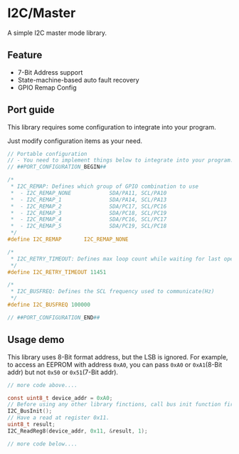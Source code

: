 # I2C/Master

A simple I2C master mode library.  

## Feature

- 7-Bit Address support
- State-machine-based auto fault recovery
- GPIO Remap Config

## Port guide

This library requires some configuration to integrate into your program.  

Just modify configuration items as your need.  

```c
// Portable configuration
// - You need to implement things below to integrate into your program.
// ##PORT_CONFIGURATION_BEGIN##

/*
 * I2C_REMAP: Defines which group of GPIO combination to use
 *  - I2C_REMAP_NONE			SDA/PA11, SCL/PA10
 *  - I2C_REMAP_1				SDA/PA14, SCL/PA13
 *  - I2C_REMAP_2				SDA/PC17, SCL/PC16
 *  - I2C_REMAP_3				SDA/PC18, SCL/PC19
 *  - I2C_REMAP_4				SDA/PC16, SCL/PC17
 *  - I2C_REMAP_5				SDA/PC19, SCL/PC18
 */
#define I2C_REMAP 		I2C_REMAP_NONE

/*
 * I2C_RETRY_TIMEOUT: Defines max loop count while waiting for last operation done
 */
#define I2C_RETRY_TIMEOUT 11451

/*
 * I2C_BUSFREQ: Defines the SCL frequency used to communicate(Hz)
 */
#define I2C_BUSFREQ 100000

// ##PORT_CONFIGURATION_END##
```

## Usage demo

This library uses 8-Bit format address, but the LSB is ignored.  For example, to access an EEPROM with address `0xA0`, you can pass `0xA0` or `0xA1`(8-Bit addr) but not `0x50` or `0x51`(7-Bit addr).  

```c
// more code above....

const uint8_t device_addr = 0xA0;
// Before using any other library finctions, call bus init function first.
I2C_BusInit();
// Have a read at register 0x11.
uint8_t result;
I2C_ReadReg8(device_addr, 0x11, &result, 1);

// more code below....
```
